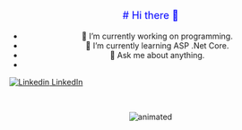 
<p align="center" style="color:blue;font-size:18px;">
#  Hi there 👋
<div align="center">
</p>


- 🔭 I’m currently working on programming.                                                                                               
- 🌱 I’m currently learning ASP .Net Core.                                                                  
- 💬 Ask me about anything.
- </div> 
 [![Linkedin](https://i.stack.imgur.com/gVE0j.png) LinkedIn](https://www.linkedin.com/in/songul-bayer/)


&nbsp;
<p align="center">
 <img src="https://user-images.githubusercontent.com/63016233/159158595-6396e478-11f1-4561-9dd0-dc831d4042eb.gif" alt="animated" />
</p>
